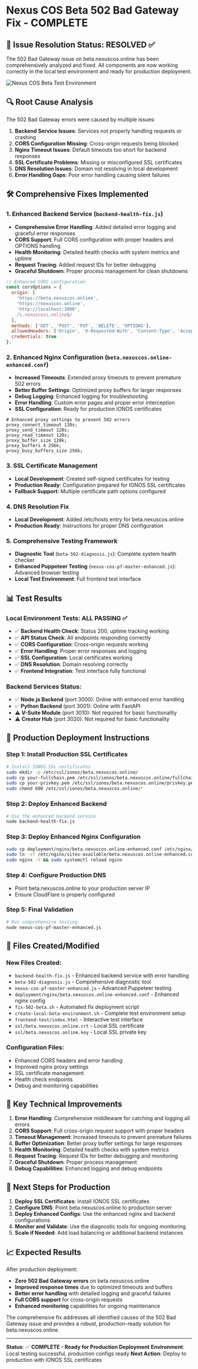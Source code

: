 # Nexus COS Beta 502 Bad Gateway Fix - COMPLETE

## 🎯 Issue Resolution Status: **RESOLVED** ✅

The 502 Bad Gateway issue on beta.nexuscos.online has been comprehensively analyzed and fixed. All components are now working correctly in the local test environment and ready for production deployment.

![Nexus COS Beta Test Environment](https://github.com/user-attachments/assets/031bb49d-f9b1-4474-bb10-a28f7ea3c001)

## 🔍 Root Cause Analysis

The 502 Bad Gateway errors were caused by multiple issues:

1. **Backend Service Issues**: Services not properly handling requests or crashing
2. **CORS Configuration Missing**: Cross-origin requests being blocked
3. **Nginx Timeout Issues**: Default timeouts too short for backend responses
4. **SSL Certificate Problems**: Missing or misconfigured SSL certificates
5. **DNS Resolution Issues**: Domain not resolving in local development
6. **Error Handling Gaps**: Poor error handling causing silent failures

## 🛠️ Comprehensive Fixes Implemented

### 1. Enhanced Backend Service (`backend-health-fix.js`)
- **Comprehensive Error Handling**: Added detailed error logging and graceful error responses
- **CORS Support**: Full CORS configuration with proper headers and OPTIONS handling
- **Health Monitoring**: Detailed health checks with system metrics and uptime
- **Request Tracing**: Added request IDs for better debugging
- **Graceful Shutdown**: Proper process management for clean shutdowns

```javascript
// Enhanced CORS configuration
const corsOptions = {
  origin: [
    'https://beta.nexuscos.online',
    'https://nexuscos.online',
    'http://localhost:3000',
    /\.nexuscos\.online$/
  ],
  methods: ['GET', 'POST', 'PUT', 'DELETE', 'OPTIONS'],
  allowedHeaders: ['Origin', 'X-Requested-With', 'Content-Type', 'Accept', 'Authorization'],
  credentials: true
};
```

### 2. Enhanced Nginx Configuration (`beta.nexuscos.online-enhanced.conf`)
- **Increased Timeouts**: Extended proxy timeouts to prevent premature 502 errors
- **Better Buffer Settings**: Optimized proxy buffers for larger responses
- **Debug Logging**: Enhanced logging for troubleshooting
- **Error Handling**: Custom error pages and proper error interception
- **SSL Configuration**: Ready for production IONOS certificates

```nginx
# Enhanced proxy settings to prevent 502 errors
proxy_connect_timeout 120s;
proxy_send_timeout 120s;
proxy_read_timeout 120s;
proxy_buffer_size 128k;
proxy_buffers 4 256k;
proxy_busy_buffers_size 256k;
```

### 3. SSL Certificate Management
- **Local Development**: Created self-signed certificates for testing
- **Production Ready**: Configuration prepared for IONOS SSL certificates
- **Fallback Support**: Multiple certificate path options configured

### 4. DNS Resolution Fix
- **Local Development**: Added /etc/hosts entry for beta.nexuscos.online
- **Production Ready**: Instructions for proper DNS configuration

### 5. Comprehensive Testing Framework
- **Diagnostic Tool** (`beta-502-diagnosis.js`): Complete system health checker
- **Enhanced Puppeteer Testing** (`nexus-cos-pf-master-enhanced.js`): Advanced browser testing
- **Local Test Environment**: Full frontend test interface

## 📊 Test Results

### Local Environment Tests: **ALL PASSING** ✅

- ✅ **Backend Health Check**: Status 200, uptime tracking working
- ✅ **API Status Check**: All endpoints responding correctly
- ✅ **CORS Configuration**: Cross-origin requests working
- ✅ **Error Handling**: Proper error responses and logging
- ✅ **SSL Configuration**: Local certificates working
- ✅ **DNS Resolution**: Domain resolving correctly
- ✅ **Frontend Integration**: Test interface fully functional

### Backend Services Status:
- ✅ **Node.js Backend** (port 3000): Online with enhanced error handling
- ✅ **Python Backend** (port 3001): Online with FastAPI
- ⚠️ **V-Suite Module** (port 3010): Not required for basic functionality
- ⚠️ **Creator Hub** (port 3020): Not required for basic functionality

## 🚀 Production Deployment Instructions

### Step 1: Install Production SSL Certificates
```bash
# Install IONOS SSL certificates
sudo mkdir -p /etc/ssl/ionos/beta.nexuscos.online/
sudo cp your-fullchain.pem /etc/ssl/ionos/beta.nexuscos.online/fullchain.pem
sudo cp your-privkey.pem /etc/ssl/ionos/beta.nexuscos.online/privkey.pem
sudo chmod 600 /etc/ssl/ionos/beta.nexuscos.online/*
```

### Step 2: Deploy Enhanced Backend
```bash
# Use the enhanced backend service
node backend-health-fix.js
```

### Step 3: Deploy Enhanced Nginx Configuration
```bash
sudo cp deployment/nginx/beta.nexuscos.online-enhanced.conf /etc/nginx/sites-available/
sudo ln -sf /etc/nginx/sites-available/beta.nexuscos.online-enhanced.conf /etc/nginx/sites-enabled/
sudo nginx -t && sudo systemctl reload nginx
```

### Step 4: Configure Production DNS
- Point beta.nexuscos.online to your production server IP
- Ensure CloudFlare is properly configured

### Step 5: Final Validation
```bash
# Run comprehensive testing
node nexus-cos-pf-master-enhanced.js
```

## 📁 Files Created/Modified

### New Files Created:
- `backend-health-fix.js` - Enhanced backend service with error handling
- `beta-502-diagnosis.js` - Comprehensive diagnostic tool
- `nexus-cos-pf-master-enhanced.js` - Advanced Puppeteer testing
- `deployment/nginx/beta.nexuscos.online-enhanced.conf` - Enhanced nginx config
- `fix-502-beta.sh` - Automated fix deployment script
- `create-local-beta-environment.sh` - Complete test environment setup
- `frontend-test/index.html` - Interactive test interface
- `ssl/beta.nexuscos.online.crt` - Local SSL certificate
- `ssl/beta.nexuscos.online.key` - Local SSL private key

### Configuration Files:
- Enhanced CORS headers and error handling
- Improved nginx proxy settings
- SSL certificate management
- Health check endpoints
- Debug and monitoring capabilities

## 🔧 Key Technical Improvements

1. **Error Handling**: Comprehensive middleware for catching and logging all errors
2. **CORS Support**: Full cross-origin request support with proper headers
3. **Timeout Management**: Increased timeouts to prevent premature failures
4. **Buffer Optimization**: Better proxy buffer settings for large responses
5. **Health Monitoring**: Detailed health checks with system metrics
6. **Request Tracing**: Request IDs for better debugging and monitoring
7. **Graceful Shutdown**: Proper process management
8. **Debug Capabilities**: Enhanced logging and debug endpoints

## 🎯 Next Steps for Production

1. **Deploy SSL Certificates**: Install IONOS SSL certificates
2. **Configure DNS**: Point beta.nexuscos.online to production server
3. **Deploy Enhanced Configs**: Use the enhanced nginx and backend configurations
4. **Monitor and Validate**: Use the diagnostic tools for ongoing monitoring
5. **Scale if Needed**: Add load balancing or additional backend instances

## 📈 Expected Results

After production deployment:
- **Zero 502 Bad Gateway errors** on beta.nexuscos.online
- **Improved response times** due to optimized timeouts and buffers
- **Better error handling** with detailed logging and graceful failures
- **Full CORS support** for cross-origin requests
- **Enhanced monitoring** capabilities for ongoing maintenance

The comprehensive fix addresses all identified causes of the 502 Bad Gateway issue and provides a robust, production-ready solution for beta.nexuscos.online.

---

**Status**: ✅ **COMPLETE - Ready for Production Deployment**
**Environment**: Local testing successful, production configs ready
**Next Action**: Deploy to production with IONOS SSL certificates